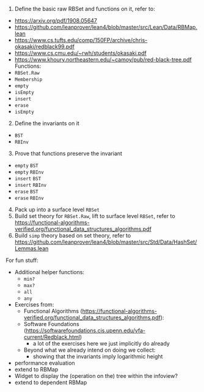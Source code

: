 1. Define the basic raw RBSet and functions on it, refer to:
  - https://arxiv.org/pdf/1908.05647
  - https://github.com/leanprover/lean4/blob/master/src/Lean/Data/RBMap.lean
  - https://www.cs.tufts.edu/comp/150FP/archive/chris-okasaki/redblack99.pdf
  - https://www.cs.cmu.edu/~rwh/students/okasaki.pdf
  - https://www.khoury.northeastern.edu/~camoy/pub/red-black-tree.pdf
  Functions:
  - `RBSet.Raw`
  - `Membership`
  - `empty`
  - `isEmpty`
  - `insert`
  - `erase`
  - `isEmpty`
2. Define the invariants on it
  - `BST`
  - `RBInv`
3. Prove that functions preserve the invariant
  - `empty` `BST`
  - `empty` `RBInv`
  - `insert` `BST`
  - `insert` `RBInv`
  - `erase` `BST`
  - `erase` `RBInv`
4. Pack up into a surface level `RBSet`
5. Build set theory for `RBSet.Raw`, lift to surface level `RBSet`, refer to https://functional-algorithms-verified.org/functional_data_structures_algorithms.pdf
6. Build `simp` theory based on set theory, refer to https://github.com/leanprover/lean4/blob/master/src/Std/Data/HashSet/Lemmas.lean

For fun stuff:
- Additional helper functions:
  - `min?`
  - `max?`
  - `all`
  - `any`
- Exercises from:
  - Functional Algorithms (https://functional-algorithms-verified.org/functional_data_structures_algorithms.pdf):
  - Software Foundations (https://softwarefoundations.cis.upenn.edu/vfa-current/Redblack.html)
    - a lot of the exercises here we just implicitly do already
  - Beyond what we already intend on doing we collect:
    - showing that the invariants imply logarithmic height
- performance evaluation
- extend to RBMap
- Widget to display the (operation on the) tree within the infoview?
- extend to dependent RBMap
